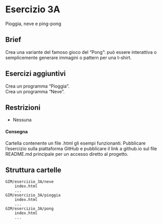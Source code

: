 # Esercizio 3A
Pioggia, neve e ping-pong   

## Brief
Crea una variante del famoso gioco del “Pong”: può essere interattiva o semplicemente generare immagini o pattern per una t-shirt.  

## Esercizi aggiuntivi 
Crea un programma “Pioggia”.  
Crea un programma “Neve”.  

## Restrizioni
- Nessuna 

#### Consegna
Cartella contenente un file .html gli esempi funzionanti.
Pubblicare l’esercizio sulla piattaforma GitHub e pubblicare il link a github.io sul file README.md principale per un accesso diretto al progetto.

## Struttura cartelle
```
GIM/esercizio_3A/neve
	index.html 
	...
GIM/esercizio_3A/pioggia
	index.html 
	...
GIM/esercizio_3A/pong
	index.html 
	...

``` 
